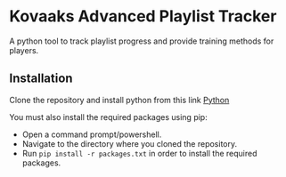# Kovaaks Advanced Playlist Tracker
A python tool to track playlist progress and provide training methods for
players.

## Installation
Clone the repository and install python from this link
[Python](https://www.python.org/downloads/windows)

You must also install the required packages using pip:
- Open a command prompt/powershell.
- Navigate to the directory where you cloned the repository.
- Run `pip install -r packages.txt` in order to install the required packages.
